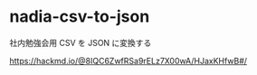 # nadia-csv-to-json

社内勉強会用 CSV を JSON に変換する

https://hackmd.io/@8IQC6ZwfRSa9rELz7X00wA/HJaxKHfwB#/
